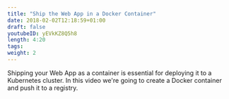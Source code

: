 ```yaml
---
title: "Ship the Web App in a Docker Container"
date: 2018-02-02T12:18:59+01:00
draft: false
youtubeID: yEVkKZ8Q5h8
length: 4:20
tags: 
weight: 2
---
```


Shipping your Web App as a container is essential for deploying it to a Kubernetes cluster.
In this video we're going to create a Docker container and push it to a registry.

